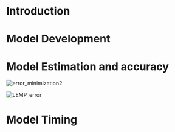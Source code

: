 # Introduction

# Model Development

# Model Estimation and accuracy
![error_minimization2](https://user-images.githubusercontent.com/69466658/183672653-e3627b89-8b60-4399-930d-0d1b5c1942a5.jpg)


![LEMP_error](https://user-images.githubusercontent.com/69466658/183671863-bf49eb73-f3ff-437a-8d92-63b271bde777.JPG)

# Model Timing

